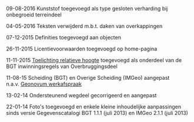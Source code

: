 


09-08-2016 Kunststof toegevoegd als type gesloten verharding bij onbegroeid
terreindeel

04-05-2016 Teksten verwijderd m.b.t. daken van overkappingen

07-12-2015 Definities toegevoegd aan objecten

26-11-2015 Licentievoorwaarden toegevoegd op home-pagina

11-11-2015 [Toelichting relatieve
hoogte](http://imgeo.geostandaarden.nl/def/imgeo-object/overbruggingsdeel/inwinningsregel-imgeo/toelichting-relatieve-hoogte) toegevoegd
als onderdeel van de BGT inwinningsregels van Overbruggingsdeel

11-08-15 Scheiding (BGT) en Overige Scheiding (IMGeo) aangepast n.a.v. [Geonovum
werkafspraak](http://www.geonovum.nl/sites/default/files/20141212_BGT-werkafspraak-overige-scheiding.pdf)

13-02-14 Ondersteunend wegdeel gecorrigeerd en aangepast

22-01-14 Foto's toegevoegd en enkele kleine inhoudelijke aanpassingen sinds
versie Gegevenscatalogi BGT 1.1.1 (juli 2013) en IMGeo 2.1.1 (juli 2013)
